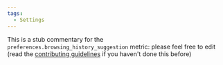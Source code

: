 ```yaml
---
tags:
  - Settings
---
```


This is a stub commentary for the `preferences.browsing_history_suggestion` metric: please feel free to edit (read the
[contributing guidelines](https://github.com/mozilla/glean-annotations/blob/main/CONTRIBUTING.md)
if you haven't done this before)
